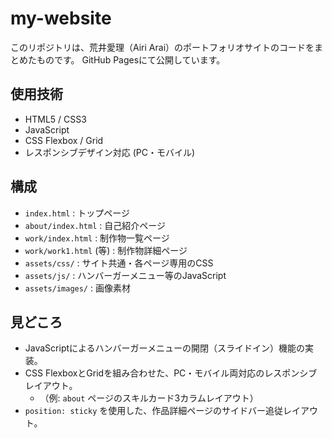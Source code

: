 # my-website

このリポジトリは、荒井愛理（Airi Arai）のポートフォリオサイトのコードをまとめたものです。
GitHub Pagesにて公開しています。

## 使用技術
* HTML5 / CSS3
* JavaScript
* CSS Flexbox / Grid
* レスポンシブデザイン対応 (PC・モバイル)

## 構成
* `index.html` : トップページ
* `about/index.html` : 自己紹介ページ
* `work/index.html` : 制作物一覧ページ
* `work/work1.html` (等) : 制作物詳細ページ
* `assets/css/` : サイト共通・各ページ専用のCSS
* `assets/js/` : ハンバーガーメニュー等のJavaScript
* `assets/images/` : 画像素材

## 見どころ
* JavaScriptによるハンバーガーメニューの開閉（スライドイン）機能の実装。
* CSS FlexboxとGridを組み合わせた、PC・モバイル両対応のレスポンシブレイアウト。
    * （例: `about` ページのスキルカード3カラムレイアウト）
* `position: sticky` を使用した、作品詳細ページのサイドバー追従レイアウト。
